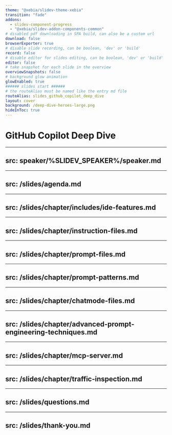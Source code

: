 ```yaml
---
theme: "@xebia/slidev-theme-xebia"
transition: "fade"
addons:
  - slidev-component-progress
  - "@xebia/slidev-addon-components-common"
# disabled pdf downloading in SPA build, can also be a custom url
download: false
browserExporter: true
# disable slide recording, can be boolean, 'dev' or 'build'
record: false
# disable editor for slides editing, can be boolean, 'dev' or 'build'
editor: false
# take snapshot for each slide in the overview
overviewSnapshots: false
# background glow animation
glowEnabled: true
###### slides start ######
# the routeAlias must be named like the entry md file
routeAlias: slides_github_copilot_deep_dive
layout: cover
background: /deep-dive-heroes-large.png
hideInToc: true
---
```


# GitHub Copilot Deep Dive



---
src: speaker/%SLIDEV_SPEAKER%/speaker.md
---


---
src: /slides/agenda.md
---

---
src: /slides/chapter/includes/ide-features.md
---

---
src: /slides/chapter/instruction-files.md
---

---
src: /slides/chapter/prompt-files.md
---

---
src: /slides/chapter/prompt-patterns.md
---

---
src: /slides/chapter/chatmode-files.md
---

---
src: /slides/chapter/advanced-prompt-engineering-techniques.md
---

---
src: /slides/chapter/mcp-server.md
---

---
src: /slides/chapter/traffic-inspection.md
---

---
src: /slides/questions.md
---

---
src: /slides/thank-you.md
---

